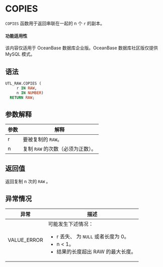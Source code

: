 # COPIES 

`COPIES` 函数用于返回串联在一起的 n 个 `r` 的副本。

  <main id="notice" >
    <h4>功能适用性</h4>
    <p>该内容仅适用于 OceanBase 数据库企业版。OceanBase 数据库社区版仅提供 MySQL 模式。</p>
  </main>

## 语法 

```sql
UTL_RAW.COPIES (
     r IN RAW,
     n IN NUMBER) 
  RETURN RAW;
```



## 参数解释 


| **参数** |       **解释**       |
|--------|--------------------|
| r      | 要被复制的 `RAW`。         |
| n      | 复制 `RAW` 的次数（必须为正数）。 |



## 返回值 

返回复制 n 次的 `RAW` 。

## 异常情况 

|   **异常**    |        **描述**      |
|-------------|------------------------|
| VALUE_ERROR | 可能发生下述情况： <ul><li> r 丢失、 为 `NULL` 或者长度为 0。</li>   <li> n \< 1。   <li> 结果的长度超出 RAW 的最大长度。</li></ul>    |



